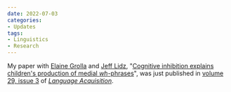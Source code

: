 ```yaml
---
date: 2022-07-03
categories:
- Updates
tags:
- Linguistics
- Research
---
```


My paper with <a href="{{ site.data.collaborators['elaine_grolla'].url }}">Elaine Grolla</a> and <a href="{{ site.data.collaborators['jeff_lidz'].url }}">Jeff Lidz</a>, "<a href="https://www.tandfonline.com/doi/full/10.1080/10489223.2021.2023813">Cognitive inhibition explains children's production of medial <em>wh</em>-phrases</a>", was just published in <a href="https://www.tandfonline.com/toc/hlac20/29/3">volume 29, issue 3</a> of <a href="https://www.tandfonline.com/journals/hlac20"><em>Language Acquisition</em></a>.
